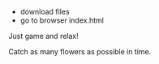 - download files
- go to browser index.html

Just game and relax!

Сatch as many flowers as possible in time.
